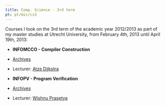 ```yaml
---
title: Comp. Science - 3rd term
pt: pt/msc/cs3
---
```


Courses I took on the 3rd term of the academic year 2012/2013 as part of my master studies at Utrecht University, from February 4th, 2013 until April 19th, 2013:

  * **INFOMCCO - Compiler Construction**
  * [Archives](http://archive.alvb.in/msc/05_infomcco/)
  * Lecturer: [Atze Dijkstra](http://www.linkedin.com/in/atzedijkstra)

  * **INFOPV - Program Verification**
  * [Archives](http://archive.alvb.in/msc/06_infopv/)
  * Lecturer: [Wishnu Prasetya](http://www.linkedin.com/pub/wishnu-prasetya/26/239/7b)

